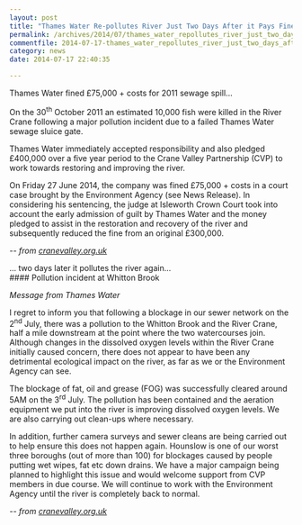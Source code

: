 ```yaml
---
layout: post
title: "Thames Water Re-pollutes River Just Two Days After it Pays Fine for 2011 Spill"
permalink: /archives/2014/07/thames_water_repollutes_river_just_two_days_after.html
commentfile: 2014-07-17-thames_water_repollutes_river_just_two_days_after
category: news
date: 2014-07-17 22:40:35

---
```


Thames Water fined £75,000 + costs for 2011 sewage spill...

<div markdown="1" class="box">
On the 30<sup>th</sup> October 2011 an estimated 10,000 fish were killed in the River Crane following a major pollution incident due to a failed Thames Water sewage sluice gate.

Thames Water immediately accepted responsibility and also pledged £400,000 over a five year period to the Crane Valley Partnership (CVP) to work towards restoring and improving the river.

On Friday 27 June 2014, the company was fined £75,000 + costs in a court case brought by the Environment Agency (see News Release). In considering his sentencing, the judge at Isleworth Crown Court took into account the early admission of guilt by Thames Water and the money pledged to assist in the restoration and recovery of the river and subsequently reduced the fine from an original £300,000.

<cite>-- from [cranevalley.org.uk](http://www.cranevalley.org.uk/news/post/thames-water-fined-%C2%A375000-costs-for-2011-sewage-spill/</cite>)

</div>
... two days later it pollutes the river again...

<div markdown="1" class="box">
#### Pollution incident at Whitton Brook

*Message from Thames Water*

I regret to inform you that following a blockage in our sewer network on the 2<sup>nd</sup> July, there was a pollution to the Whitton Brook and the River Crane, half a mile downstream at the point where the two watercourses join. Although changes in the dissolved oxygen levels within the River Crane initially caused concern, there does not appear to have been any detrimental ecological impact on the river, as far as we or the Environment Agency can see.

The blockage of fat, oil and grease (FOG) was successfully cleared around 5AM on the 3<sup>rd</sup> July. The pollution has been contained and the aeration equipment we put into the river is improving dissolved oxygen levels. We are also carrying out clean-ups where necessary.

In addition, further camera surveys and sewer cleans are being carried out to help ensure this does not happen again. Hounslow is one of our worst three boroughs (out of more than 100) for blockages caused by people putting wet wipes, fat etc down drains. We have a major campaign being planned to highlight this issue and would welcome support from CVP members in due course. We will continue to work with the Environment Agency until the river is completely back to normal.

<cite>-- from [cranevalley.org.uk](http://www.cranevalley.org.uk/news/post/pollution-incident-at-whitton-brook/</cite>)

</div>
